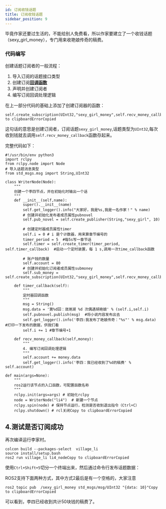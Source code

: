 ```yaml
---
id: 订阅收钱话题
title: 订阅收钱话题
sidebar_position: 9
---
```


毕竟作家还要过生活的，不能给别人免费看，所以作家要建立了一个收钱话题（sexy_girl_money），专门用来收艳娘传奇的稿费。

### 代码编写
创建话题订阅者的一般流程：

1. 导入订阅的话题接口类型
2. 创建订阅[**回调函数**](https://mp.weixin.qq.com/s/BW18iCGqxlbS3KDF5rp0Aw)
3. 声明并创建订阅者
4. 编写订阅回调处理逻辑

在上一部分代码的基础上添加了创建订阅器的函数：

```
self.create_subscription(UInt32,"sexy_girl_money",self.recv_money_callback,10)Copy to clipboardErrorCopied
```

这句话的意思是创建订阅者，订阅话题`sexy_girl_money`,话题类型为`UInt32`,每次收到钱就去调用`self.recv_money_callback`函数存起来。

完整代码如下：

```
#!/usr/bin/env python3
import rclpy
from rclpy.node import Node
# 导入话题消息类型
from std_msgs.msg import String,UInt32

class WriterNode(Node):
    """
    创建一个李四节点，并在初始化时输出一个话
    """
    def __init__(self,name):
        super().__init__(name)
        self.get_logger().info("大家好，我是%s,我是一名作家！" % name)
        # 创建并初始化发布者成员属性pubnovel
        self.pub_novel = self.create_publisher(String,"sexy_girl", 10)

        # 创建定时器成员属性timer
        self.i = 0 # i 是个计数器，用来算章节编号的
        timer_period = 5  #每5s写一章节话
        self.timer = self.create_timer(timer_period, self.timer_callback)  #启动一个定时装置，每 1 s,调用一次time_callback函数

        # 账户钱的数量
        self.account = 80
        # 创建并初始化订阅者成员属性submoney
        self.sub_money = self.create_subscription(UInt32,"sexy_girl_money",self.recv_money_callback,10)

    def timer_callback(self):
        """
        定时器回调函数
        """
        msg = String()
        msg.data = '第%d回：潋滟湖 %d 次偶遇胡艳娘' % (self.i,self.i)
        self.pubnovel.publish(msg)  #将小说内容发布出去
        self.get_logger().info('李四:我发布了艳娘传奇："%s"' % msg.data)    #打印一下发布的数据，供我们看
        self.i += 1 #章节编号+1

    def recv_money_callback(self,money):
        """
        4. 编写订阅回调处理逻辑
        """
        self.account += money.data
        self.get_logger().info('李四：我已经收到了%d的稿费' % self.account)

def main(args=None):
    """
    ros2运行该节点的入口函数，可配置函数名称
    """
    rclpy.init(args=args) # 初始化rclpy
    node = WriterNode("li4")  # 新建一个节点
    rclpy.spin(node) # 保持节点运行，检测是否收到退出指令（Ctrl+C）
    rclpy.shutdown() # rcl关闭Copy to clipboardErrorCopied
```

## 4.测试是否订阅成功

再次编译运行李家村。

```
colcon build --packages-select  village_li
source install/setup.bash
ros2 run village_li li4_nodeCopy to clipboardErrorCopied
```

使用`Ctrl+Shift+5`切分一个终端出来，然后通过命令行发布话题数据：

ROS2支持下面两种方式，其中方式2最后是有一个空格的，大家注意

```
ros2 topic pub  /sexy_girl_money std_msgs/msg/UInt32 "{data: 10}"Copy to clipboardErrorCopied
```

可以看到，李四已经收到共计50块钱的稿费了。